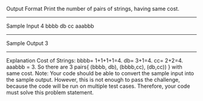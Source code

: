 Output Format
Print the number of pairs of strings, having same cost.
**********
Sample Input
4
bbbb
db
cc
aaabbb
***************
Sample Output
3
************
Explanation
Cost of Strings:
bbbb= 1+1+1+1=4.
db= 3+1=4.
cc= 2+2=4.
aaabbb = 3.
So there are 3 pairs{ (bbbb, db), (bbbb,cc), (db,cc)) } with same cost.
Note: Your code should be able to convert the sample input into the sample output. However, this is not enough to pass the challenge, because the code will be run on multiple test cases. Therefore, your code must solve this problem statement.

